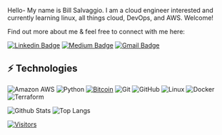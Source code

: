 Hello- My name is Bill Salvaggio. I am a cloud engineer interested and currently learning linux, all things cloud, DevOps, and AWS. Welcome!

Find out more about me & feel free to connect with me here:

[![Linkedin Badge](https://img.shields.io/badge/-BILL%20SALVAGGIO-blue?style=flat-square&logo=Linkedin&logoColor=white&link=https://www.linkedin.com/in/william-salvaggio/)](https://www.linkedin.com/in/william-salvaggio/)
[![Medium Badge](https://img.shields.io/badge/BILL%20SALVAGGIO-12100E?style=flat-square&logo=medium&logoColor=white&link=https://medium.com/@bill.salvggio)](https://medium.com/@bill.salvaggio)
[![Gmail Badge](https://img.shields.io/badge/-billy.salvaggio@gmail.com-c14438?style=flat-square&logo=Gmail&logoColor=white&link=mailto:billy.salvaggio@gmail.com)](mailto:billy.salvaggio@gmail.com)

## ⚡ Technologies 

![Amazon AWS](https://img.shields.io/badge/Amazon%20AWS-232F3E?style=flat-square&logo=amazon-aws)
![Python](https://img.shields.io/badge/-Python-black?style=flat-square&logo=Python)
[![Bitcoin](https://img.shields.io/badge/Bitcoin-000?style=for-the-badge&logo=bitcoin&logoColor=white)](http://github.com/topics/bitcoin)
![Git](https://img.shields.io/badge/-Git-black?style=flat-square&logo=git)
![GitHub](https://img.shields.io/badge/-GitHub-181717?style=flat-square&logo=github)
![Linux](https://img.shields.io/badge/Linux-FCC624?style=flat-square&logo=linux&logoColor=black)
![Docker](https://img.shields.io/badge/docker-%230db7ed.svg?style=for-the-badge&logo=docker&logoColor=white)
![Terraform](https://img.shields.io/badge/terraform-%235835CC.svg?style=for-the-badge&logo=terraform&logoColor=white)


![Github Stats](https://github-readme-stats.vercel.app/api?username=bsalvaggio&count_private=true&show_icons=true&include_all_commits=true)
![Top Langs](https://github-readme-stats.vercel.app/api/top-langs/?username=bsalvaggio&hide=TeX&layout=compact)

[![Visitors](https://api.visitorbadge.io/api/visitors?path=bsalvaggio%2Fbsalvaggio&label=VISITORS&countColor=%23263759)](https://visitorbadge.io/status?path=bsalvaggio%2Fbsalvaggio)
